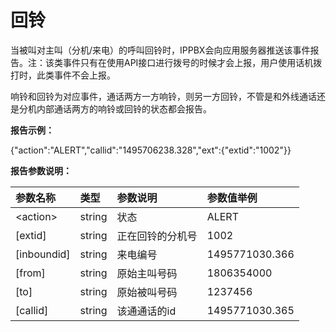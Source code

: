 # 回铃

当被叫对主叫（分机/来电）的呼叫回铃时，IPPBX会向应用服务器推送该事件报告。注：该类事件只有在使用API接口进行拨号的时候才会上报，用户使用话机拨打时，此类事件不会上报。

响铃和回铃为对应事件，通话两方一方响铃，则另一方回铃，不管是和外线通话还是分机内部通话两方的响铃或回铃的状态都会报告。

**报告示例：**

{"action":"ALERT","callid":"1495706238.328","ext":{"extid":"1002"}}

**报告参数说明：**

| 参数名称 | 类型 | 参数说明 | 参数值举例 |
| :--- | :--- | :--- | :--- |
| &lt;action&gt; | string | 状态 | ALERT |
| \[extid\] | string | 正在回铃的分机号 | 1002 |
| \[inboundid\] | string | 来电编号 | 1495771030.366 |
| \[from\] | string | 原始主叫号码 | 1806354000 |
| \[to\] | string | 原始被叫号码 | 1237456 |
| \[callid\] | string | 该通通话的id | 1495771030.365 |



